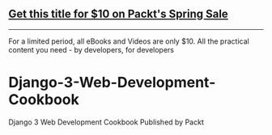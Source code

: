 ## [Get this title for $10 on Packt's Spring Sale](https://www.packt.com/B15046?utm_source=github&utm_medium=packt-github-repo&utm_campaign=spring_10_dollar_2022)
-----
For a limited period, all eBooks and Videos are only $10. All the practical content you need \- by developers, for developers

# Django-3-Web-Development-Cookbook
Django 3 Web Development Cookbook Published by Packt
